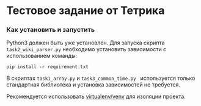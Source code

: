 # Тестовое задание от Тетрика


### Как установить и запустить

Python3 должен быть уже установлен.
Для запуска скрипта `task2_wiki_parser.py` необходимо установить зависимости с использованием команды:

```
pip install -r requirement.txt
```
В скриптах `task1_array.py` и `task3_common_time.py ` используется только стандартная библиотека и установка зависимостей
не требуется.

Рекомендуется использовать [virtualenv/venv](https://docs.python.org/3/library/venv.html) для изоляции проекта.